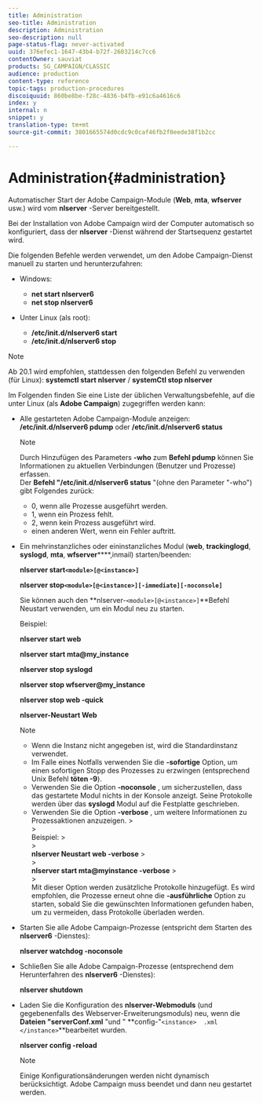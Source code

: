 ```yaml
---
title: Administration
seo-title: Administration
description: Administration
seo-description: null
page-status-flag: never-activated
uuid: 376efec1-1647-43b4-b72f-2603214c7cc6
contentOwner: sauviat
products: SG_CAMPAIGN/CLASSIC
audience: production
content-type: reference
topic-tags: production-procedures
discoiquuid: 860be8be-f28c-4836-b4fb-e91c6a4616c6
index: y
internal: n
snippet: y
translation-type: tm+mt
source-git-commit: 3801665574d0cdc9c0caf46fb2f0eede38f1b2cc

---
```



# Administration{#administration}

Automatischer Start der Adobe Campaign-Module (**Web**, **mta**, **wfserver** usw.) wird vom **nlserver** -Server bereitgestellt.

Bei der Installation von Adobe Campaign wird der Computer automatisch so konfiguriert, dass der **nlserver** -Dienst während der Startsequenz gestartet wird.

Die folgenden Befehle werden verwendet, um den Adobe Campaign-Dienst manuell zu starten und herunterzufahren:

* Windows:

   * **net start nlserver6**
   * **net stop nlserver6**

* Unter Linux (als root):

   * **/etc/init.d/nlserver6 start**
   * **/etc/init.d/nlserver6 stop**

>[!NOTE]
>
>Ab 20.1 wird empfohlen, stattdessen den folgenden Befehl zu verwenden (für Linux): **systemctl start nlserver** / **systemCtl stop nlserver**

Im Folgenden finden Sie eine Liste der üblichen Verwaltungsbefehle, auf die unter Linux (als **Adobe Campaign**) zugegriffen werden kann:

* Alle gestarteten Adobe Campaign-Module anzeigen: **/etc/init.d/nlserver6 pdump** oder **/etc/init.d/nlserver6 status**

   >[!NOTE]
   >
   >Durch Hinzufügen des Parameters **-who** zum **Befehl pdump** können Sie Informationen zu aktuellen Verbindungen (Benutzer und Prozesse) erfassen.\
   >Der **Befehl &quot;/etc/init.d/nlserver6 status** &quot;(ohne den Parameter &quot;-who&quot;) gibt Folgendes zurück:
   >
   >    * 0, wenn alle Prozesse ausgeführt werden.
   >    * 1, wenn ein Prozess fehlt.
   >    * 2, wenn kein Prozess ausgeführt wird.
   >    * einen anderen Wert, wenn ein Fehler auftritt.


* Ein mehrinstanzliches oder eininstanzliches Modul (**web**, **trackinglogd**, **syslogd**, **mta**, **wfserver******,inmail) starten/beenden:

   **nlserver start`<module>[@<instance>]`**

   **nlserver stop`<module>[@<instance>][-immediate][-noconsole]`**

   Sie können auch den **nlserver-`<module>[@<instance>]`**Befehl Neustart verwenden, um ein Modul neu zu starten.

   Beispiel:

   **nlserver start web**

   **nlserver start mta@my_instance**

   **nlserver stop syslogd**

   **nlserver stop wfserver@my_instance**

   **nlserver stop web -quick**

   **nlserver-Neustart Web**

   >[!NOTE]
   > 
   >    * Wenn die Instanz nicht angegeben ist, wird die Standardinstanz verwendet.
   >    * Im Falle eines Notfalls verwenden Sie die **-sofortige** Option, um einen sofortigen Stopp des Prozesses zu erzwingen (entsprechend Unix Befehl **töten -9**).
   >    * Verwenden Sie die Option **-noconsole** , um sicherzustellen, dass das gestartete Modul nichts in der Konsole anzeigt. Seine Protokolle werden über das **syslogd** Modul auf die Festplatte geschrieben.
   >    * Verwenden Sie die Option **-verbose** , um weitere Informationen zu Prozessaktionen anzuzeigen.
      >    
      >      
      Beispiel:
      >    
      >      
      **nlserver Neustart web -verbose**
      >    
      >      
      **nlserver start mta@myinstance -verbose**
      >    
      >      
      Mit dieser Option werden zusätzliche Protokolle hinzugefügt. Es wird empfohlen, die Prozesse erneut ohne die **-ausführliche** Option zu starten, sobald Sie die gewünschten Informationen gefunden haben, um zu vermeiden, dass Protokolle überladen werden.


* Starten Sie alle Adobe Campaign-Prozesse (entspricht dem Starten des **nlserver6** -Dienstes):

   **nlserver watchdog -noconsole**

* Schließen Sie alle Adobe Campaign-Prozesse (entsprechend dem Herunterfahren des **nlserver6** -Dienstes):

   **nlserver shutdown**

* Laden Sie die Konfiguration des **nlserver-Webmoduls** (und gegebenenfalls des Webserver-Erweiterungsmoduls) neu, wenn die **Dateien &quot;serverConf.xml** &quot;und &quot; **config-&quot;`<instance>  .xml </instance>`**bearbeitet wurden.

   **nlserver config -reload**

   >[!NOTE]
   >
   >Einige Konfigurationsänderungen werden nicht dynamisch berücksichtigt. Adobe Campaign muss beendet und dann neu gestartet werden.


